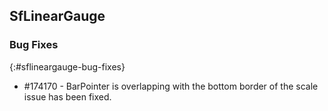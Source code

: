 ## SfLinearGauge

### Bug Fixes
{:#sflineargauge-bug-fixes}

* \#174170 - BarPointer is overlapping with the bottom border of the scale issue has been fixed.